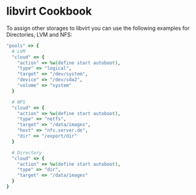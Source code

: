 libvirt Cookbook
================

To assign other storages to libvirt you can use the following examples 
for Directories, LVM and NFS:

```ruby
"pools" => {
  # LVM
  "cloud" => {
    "action" => %w(define start autoboot),
    "type" => "logical",
    "target" => "/dev/system",
    "device" => "/dev/sda2",
    "volume" => "system"
  }

  # NFS
  "cloud" => {
    "action" => %w(define start autoboot),
    "type" => "netfs",
    "target" => "/data/images",
    "host" => "nfs.server.de",
    "dir" => "/export/dir"
  }

  # Directory
  "cloud" => {
    "action" => %w(define start autoboot),
    "type" => "dir",
    "target" => "/data/images"
  }
}
```
